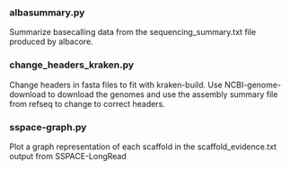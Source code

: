 ### albasummary.py  
Summarize basecalling data from the sequencing_summary.txt file produced by
albacore.

### change_headers_kraken.py  
Change headers in fasta files to fit with kraken-build. Use NCBI-genome-download
to download the genomes and use the assembly summary file from refseq to change
to correct headers.

### sspace-graph.py  
Plot a graph representation of each scaffold in the scaffold_evidence.txt output
from SSPACE-LongRead
